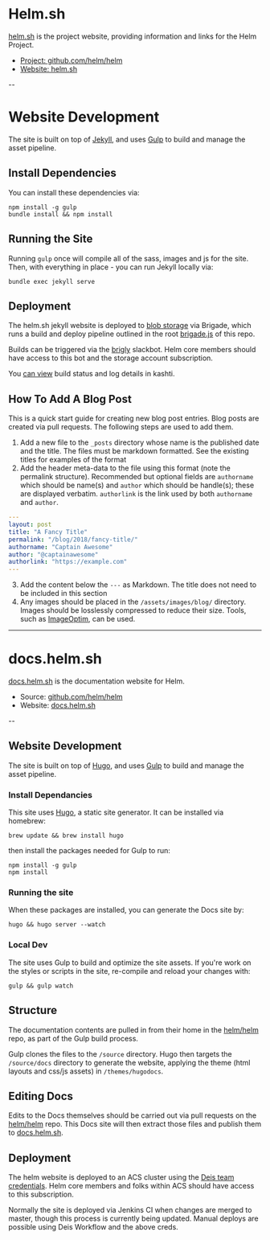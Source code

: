 # Helm.sh

[helm.sh](https://helm.sh) is the project website, providing information and links for the Helm Project.

* [Project: github.com/helm/helm](https://github.com/helm/helm)
* [Website: helm.sh](https://helm.sh/)

--

# Website Development

The site is built on top of [Jekyll](https://jekyllrb.com/), and uses [Gulp](https://gulpjs.com/) to build and manage the asset pipeline.

## Install Dependencies

You can install these dependencies via:

```
npm install -g gulp
bundle install && npm install
```

## Running the Site

Running `gulp` once will compile all of the sass, images and js for the site.
Then, with everything in place - you can run Jekyll locally via:

`bundle exec jekyll serve`

## Deployment

The helm.sh jekyll website is deployed to [blob storage](https://helmshprod.blob.core.windows.net/helm-sh/index.html) via Brigade, which runs a build and deploy pipeline outlined in the root [brigade.js](https://github.com/helm/helm-www/blob/master/brigade.js) of this repo.

Builds can be triggered via the [brigly](https://github.com/deis/brigly-actions) slackbot. Helm core members should have access to this bot and the storage account subscription.

You [can view](https://azure.github.io/kashti/#!/project/brigade-fb9a3793086c96c531b5cea078a84782e32410914cd059a026b2ad) build status and log details in kashti.

## How To Add A Blog Post

This is a quick start guide for creating new blog post entries. Blog posts are
created via pull requests. The following steps are used to add them.

1) Add a new file to the `_posts` directory whose name is the published date and the title. The files must be markdown formatted. See the existing titles for examples of the format
2) Add the header meta-data to the file using this format (note the permalink structure). Recommended but optional fields are `authorname` which should be name(s) and `author` which should be handle(s); these are displayed verbatim. `authorlink` is the link used by both `authorname` and `author`.
```yaml
---
layout: post
title: "A Fancy Title"
permalink: "/blog/2018/fancy-title/"
authorname: "Captain Awesome"
author: "@captainawesome"
authorlink: "https://example.com"
---
```
3) Add the content below the `---` as Markdown. The title does not need to be included in this section
4) Any images should be placed in the `/assets/images/blog/` directory. Images should be losslessly compressed to reduce their size. Tools, such as [ImageOptim](https://imageoptim.com/), can be used.


---


# docs.helm.sh

[docs.helm.sh](https://helm.sh) is the documentation website for Helm.

* Source: [github.com/helm/helm](https://github.com/helm/helm/tree/master/docs)
* Website: [docs.helm.sh](https://docs.helm.sh/)

--

## Website Development

The site is built on top of [Hugo](https://gohugo.io/), and uses [Gulp](https://gulpjs.com/) to build and manage the asset pipeline.

### Install Dependancies

This site uses [Hugo](https://gohugo.io), a static site generator. It can be installed via homebrew:

`brew update && brew install hugo`

then install the packages needed for Gulp to run:

```
npm install -g gulp
npm install
```

### Running the site

When these packages are installed, you can generate the Docs site by:

`hugo && hugo server --watch`

### Local Dev

The site uses Gulp to build and optimize the site assets. If you're work on the styles or scripts in the site, re-compile and reload your changes with:

`gulp && gulp watch`

## Structure

The documentation contents are pulled in from their home in the [helm/helm](https://github.com/helm/helm/tree/master/docs) repo, as part of the Gulp build process.

Gulp clones the files to the `/source` directory.
Hugo then targets the `/source/docs` directory to generate the website, applying the theme (html layouts and css/js assets) in `/themes/hugodocs`.

## Editing Docs

Edits to the Docs themselves should be carried out via pull requests on the [helm/helm](https://github.com/helm/helm/tree/master/docs) repo. This Docs site will then extract those files and publish them to [docs.helm.sh](https://docs.helm.sh).

## Deployment

The helm website is deployed to an ACS cluster using the [Deis team credentials](https://github.com/deis/deployment/tree/master/production/workflow). Helm core members and folks within ACS should have access to this subscription.

Normally the site is deployed via Jenkins CI when changes are merged to master, though this process is currently being updated. Manual deploys are possible using Deis Workflow and the above creds.
